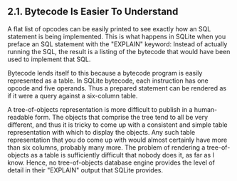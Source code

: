 ## 2\.1\. Bytecode Is Easier To Understand


A flat list of opcodes can be easily printed to see exactly
how an SQL statement is being implemented. This is what happens in SQLite
when you preface an SQL statement with the "EXPLAIN" keyword: Instead of
actually running the SQL, the result is a listing of the bytecode
that would have been used to implement that SQL.



Bytecode lends itself to this because a bytecode program is easily
represented as a table. In SQLite bytecode, each instruction
has one opcode and five operands. Thus a prepared statement can be
rendered as if it were a query against a six\-column table.



A tree\-of\-objects representation is more difficult to publish in
a human\-readable form. The objects that comprise the tree tend to
all be very different, and thus it is tricky to come up with a 
consistent and simple table representation with which to display
the objects. Any such table representation that you do come up
with would almost certainly have more than six columns, probably many more.
The problem of rendering a tree\-of\-objects as a table is sufficiently
difficult that nobody does it, as far as I know. Hence, no
tree\-of\-objects database engine provides the level
of detail in their "EXPLAIN" output that SQLite provides.



